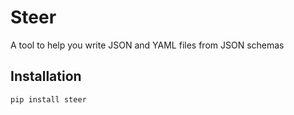 # Steer

A tool to help you write JSON and YAML files from JSON schemas

## Installation


```shell
pip install steer
```

